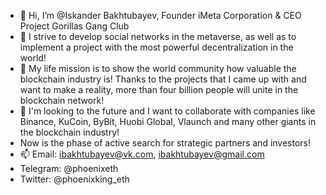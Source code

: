 - 👋 Hi, I’m @Iskander Bakhtubayev, Founder iMeta Corporation & CEO Project Gorillas Gang Club
- 👀 I strive to develop social networks in the metaverse, as well as to implement a project with the most powerful decentralization in the world!
- 🌱 My life mission is to show the world community how valuable the blockchain industry is! Thanks to the projects that I came up with and want to 
make a reality, more than four billion people will unite in the blockchain network!
- 💞️ I'm looking to the future and I want to collaborate with companies like Binance, KuCoin, ByBit, Huobi Global, Vlaunch and many other giants in 
the blockchain industry!
- Now is the phase of active search for strategic partners and investors!
- 📫 Email: ibakhtubayev@vk.com, ibakhtubayev@gmail.com
- Telegram: @phoenixeth
- Twitter: @phoenixking_eth

<!---
ProjectGorillasGangClub/ProjectGorillasGangClub is a ✨ special ✨ repository because its `README.md` (this file) appears on your GitHub profile.
You can click the Preview link to take a look at your changes.
--->
